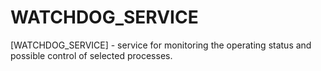 # WATCHDOG_SERVICE
[WATCHDOG_SERVICE] - service for monitoring the operating status and possible control of selected processes.
